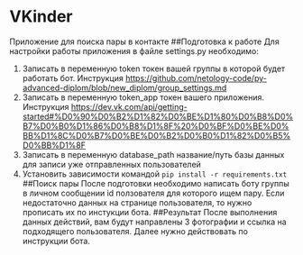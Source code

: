 # VKinder
Приложение для поиска пары в контакте
##Подготовка к работе
Для настройки работы приложения в файле settings.py необходимо:
 1. Записать в переменную token токен вашей группы в которой
 будет работать бот. Инструкция https://github.com/netology-code/py-advanced-diplom/blob/new_diplom/group_settings.md
 2. Записать в переменную token_app токен вашего приложения. Инструкция https://dev.vk.com/api/getting-started#%D0%90%D0%B2%D1%82%D0%BE%D1%80%D0%B8%D0%B7%D0%B0%D1%86%D0%B8%D1%8F%20%D0%BF%D0%BE%D0%BB%D1%8C%D0%B7%D0%BE%D0%B2%D0%B0%D1%82%D0%B5%D0%BB%D1%8F
 3. Записать в переменную database_path название/путь базы данных для записи уже отправленных пользователей
 4. Установить зависимости командой `pip install -r requirements.txt`
 ##Поиск пары
 После подготовки необходимо написать боту группы в личном сообщении id ползователя для которого ищем пару. Если недостаточно данных
 на странице пользователя, то нужно прописать их по инстукции бота.
 ##Результат
 После выполнения данных действий, вам будут направлены 3 фотографии и ссылка на подходящего пользователя. Далее нужно действовать по инструкции бота.